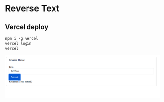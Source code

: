 # Reverse Text

## Vercel deploy

```
npm i -g vercel
vercel login
vercel
```

![screenshot](screenshot.png)
